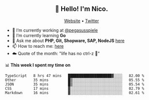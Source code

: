 <h2 align="center">👋 Hello! I'm Nico.</h2>
<p align="center">
  <a href="https://gruselhaus.com">Website</a> •
  <a href="https://twitter.com/NicoFinkernagel">Twitter</a>
</p>


- 🔭 I’m currently working at [@pegasusspiele](https://pegasus.de/en)
- 🌱 I’m currently learning **Go**
- 💬 Ask me about **PHP, Git, Shopware, SAP, NodeJS** [here](https://github.com/gruselhaus/gruselhaus/issues)
- 📫 How to reach me: [here](https://github.com/gruselhaus/gruselhaus/issues)
- ☁️ Quote of the month: "life has no ctrl-z 🌴"

📊 **This week I spent my time on**
<!--START_SECTION:waka-->
```text
TypeScript   8 hrs 47 mins   ████████████████████▓░░░░   82.00 % 
Other        35 mins         █▒░░░░░░░░░░░░░░░░░░░░░░░   05.55 % 
JSON         35 mins         █▒░░░░░░░░░░░░░░░░░░░░░░░   05.54 % 
CSS          17 mins         ▓░░░░░░░░░░░░░░░░░░░░░░░░   02.79 % 
Markdown     16 mins         ▓░░░░░░░░░░░░░░░░░░░░░░░░   02.61 % 
```
<!--END_SECTION:waka-->
